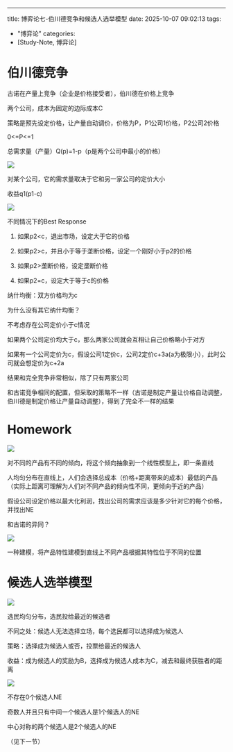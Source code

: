 ---
title: 博弈论七-伯川德竞争和候选人选举模型
date: 2025-10-07 09:02:13
tags: 
   - "博弈论"
categories:
   - [Study-Note, 博弈论]


# 伯川德竞争

古诺在产量上竞争（企业是价格接受者），伯川德在价格上竞争

两个公司，成本为固定的边际成本C

策略是预先设定价格，让产量自动调价，价格为P，P1公司1价格，P2公司2价格

0<=P<=1

总需求量（产量）Q(p)=1-p（p是两个公司中最小的价格）

![](images/image.png)

对某个公司，它的需求量取决于它和另一家公司的定价大小

收益q1(p1-c)



![](images/image-1.png)

不同情况下的Best Response

1. 如果p2\<c，退出市场，设定大于它的价格

2. 如果p2>c，并且小于等于垄断价格，设定一个刚好小于p2的价格

3. 如果p2>垄断价格，设定垄断价格

4. 如果p2=c，设定大于等于c的价格



纳什均衡：双方价格均为c

为什么没有其它纳什均衡？

不考虑存在公司定价小于c情况

如果两个公司定价均大于c，那么两家公司就会互相让自己价格略小于对方

如果有一个公司定价为c，假设公司1定价c，公司2定价c+3a(a为极限小），此时公司就会想定价为c+2a



结果和完全竞争非常相似，除了只有两家公司

和古诺竞争相同的配置，但采取的策略不一样（古诺是制定产量让价格自动调整，伯川德是制定价格让产量自动调整），得到了完全不一样的结果





# Homework

![](images/image-2.png)

对不同的产品有不同的倾向，将这个倾向抽象到一个线性模型上，即一条直线

人均匀分布在直线上，人们会选择总成本（价格+距离带来的成本）最低的产品（实际上距离可理解为人们对不同产品的倾向性不同，更倾向于近的产品）

假设公司设定价格以最大化利润，找出公司的需求应该是多少针对它的每个价格，并找出NE

和古诺的异同？



![](images/image-3.png)

一种建模，将产品特性建模到直线上不同产品根据其特性位于不同的位置



# 候选人选举模型

![](images/image-4.png)

选民均匀分布，选民投给最近的候选者

不同之处：候选人无法选择立场，每个选民都可以选择成为候选人

策略：选择成为候选人或否，投票给最近的候选人

收益：成为候选人的奖励为B，选择成为候选人成本为C，减去和最终获胜者的距离

![](images/image-5.png)

不存在0个候选人NE

奇数人并且只有中间一个候选人是1个候选人的NE

中心对称的两个候选人是2个候选人的NE

（见下一节）
